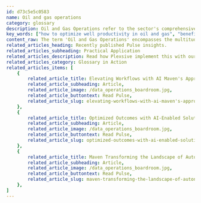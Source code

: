 ```yaml
---
id: d73c5e5c0583
name: Oil and gas operations
category: glossary
description: Oil and Gas Operations refer to the sector's comprehensive activities which include asset management, performance assessments, and health and safety protocols, increasingly enhanced by digital innovations like AI and cloud computing to bolster efficiency and modernize traditional practices.
key_words: ["how to optimize well productivity in oil and gas", "benefits of digital transformation in oil and gas operations", "improving asset management in the energy sector", "measuring operating and financial performance in oil and gas", "ensuring employee health and safety in oilfield operations", "role of AI in modernizing oil and gas processes", "impact of cloud technology on oil and gas efficiency", "integrating geospatial analytics in oil exploration", "remote surveillance solutions for oil and gas industry", "strategies to overcome cyclical challenges in oil and gas operations"]
content_raw: The term 'Oil and Gas Operations' encompasses the multitude of systems, processes, and procedures that energy companies implement daily to conduct their business. These involved operations can range from well productivity measurements and asset management to the assessment of operating and financial performance, and ensuring employee health and safety. As the industry's guiding figures strive for operational excellence, the utilization of digital implements to modernize processes, supervise and boost vital business parameters, and lay the groundwork for burgeoning business models is increasingly gaining momentum. Such strategies play a critical role in maintaining leadership amidst the industry's well-known fluctuations. The pursuit of operational excellence carries an increased significance for oil and gas companies negotiating the pressures of the cyclical nature of the industry. As costs escalate across the board, including exploration, equipment preservation, contractor management, and labor, the call for efficiency rings louder than ever before. This mounting pressure has prompted a strategic reliance on digital technologies such as Artificial Intelligence (AI), remote surveillance, geospatial analytics, and the cloud, to revolutionize traditional operations. These cutting-edge technologies serve to streamline operations by unifying field data, generating real-time insights, and simplifying workflow processes. In essence, 'Oil and Gas Operations' represent a pivotal sector of the energy industry, uniquely positioning itself at the crux of traditional practices and contemporary technological innovation. These operations bear witness to the transformational power of technology, unlocking productivity and carving a path towards a sustainable and efficient future. Through this, our clients stand to witness the innumerable business benefits of best-in-class technologies, brought into application by our seasoned professionals at Maven Technologies.
related_articles_heading: Recently published Pulse insights.
related_articles_subheading: Practical Application
related_articles_description: Read how Plexsive implement this with our clients.
related_articles_category: Glossary in Action
related_articles_items: [
	{
		related_article_title: Elevating Workflows with AI Maven's Approach,
		related_article_subheading: Article,
		related_article_image: /data_operations_boardroom.jpg,
		related_article_buttontext: Read Pulse,
		related_article_slug: elevating-workflows-with-ai-maven's-approach
	},
	{
		related_article_title: Optimized Outcomes with AI-Enabled Solutions,
		related_article_subheading: Article,
		related_article_image: /data_operations_boardroom.jpg,
		related_article_buttontext: Read Pulse,
		related_article_slug: optimized-outcomes-with-ai-enabled-solutions
	},
	{
		related_article_title: Maven Transforming the Landscape of Autonomous Vehicles,
		related_article_subheading: Article,
		related_article_image: /data_operations_boardroom.jpg,
		related_article_buttontext: Read Pulse,
		related_article_slug: maven-transforming-the-landscape-of-autonomous-vehicles
	},
]
---
```

